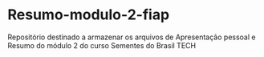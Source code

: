 # Resumo-modulo-2-fiap
Repositório destinado a armazenar os arquivos de Apresentação pessoal e Resumo do módulo 2 do curso Sementes do Brasil TECH

